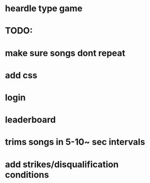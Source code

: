 # heardle type game
# TODO:
# make sure songs dont repeat
# add css
# login
# leaderboard
# trims songs in 5-10~ sec intervals
# add strikes/disqualification conditions
